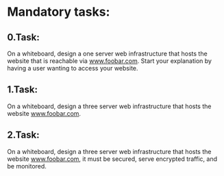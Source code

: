 # Mandatory tasks:

## 0.Task:
On a whiteboard, design a one server web infrastructure that hosts the website that is reachable via www.foobar.com. Start your explanation by having a user wanting to access your website.
## 1.Task:
On a whiteboard, design a three server web infrastructure that hosts the website www.foobar.com.
## 2.Task:
On a whiteboard, design a three server web infrastructure that hosts the website www.foobar.com, it must be secured, serve encrypted traffic, and be monitored.
